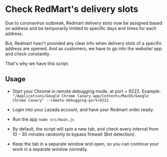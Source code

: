 # Check RedMart's delivery slots

Due to coronavirus outbreak, Redmart delivery slots now be assigned based on address and be temporarily limited to specific days and times for each address.

But, Redmart hasn't provided any clear info when delivery slots of a specific address are opened.
And as customers, we have to go into the website/ app and check constantly.

That's why we have this script.

## Usage

- Start your Chrome in remote debugging mode, at port = 9222. Example:
`"/Applications/Google Chrome Canary.app/Contents/MacOS/Google Chrome Canary" --remote-debugging-port=9222`

- Login into your Lazada account, and have your Redmart order ready.

- Run the app
`node src/main.js`

- By default, the script will spin a new tab, and check every interval from 10 - 30 minutes randomly to bypass firewall (Bot detection).

- Keep the tab in a separate window and open, so you can continue your work in a separate window normally.
